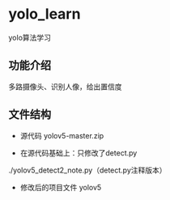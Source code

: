 # yolo_learn

yolo算法学习

## 功能介绍

多路摄像头、识别人像，给出置信度

## 文件结构

* 源代码
yolov5-master.zip
 
* 在源代码基础上：只修改了detect.py

./yolov5_detect2_note.py（detect.py注释版本）

* 修改后的项目文件
yolov5


